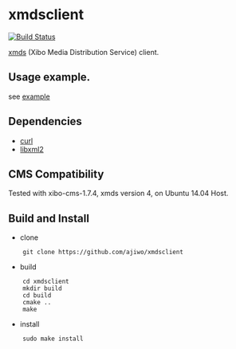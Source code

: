 # xmdsclient
[![Build Status](https://travis-ci.org/ajiwo/xmdsclient.svg?branch=master)](https://travis-ci.org/ajiwo/xmdsclient)

[xmds](http://xibo.org.uk/manual-tempel/en/xmds.html) (Xibo Media Distribution Service) client.

## Usage example.
see [example](example/main.c)

## Dependencies
* [curl](http://curl.haxx.se)
* [libxml2](http://www.xmlsoft.org)

## CMS Compatibility
Tested with xibo-cms-1.7.4, xmds version 4, on Ubuntu 14.04 Host.

## Build and Install
* clone
```shell
    git clone https://github.com/ajiwo/xmdsclient
```
* build
```shell
    cd xmdsclient
    mkdir build
    cd build
    cmake ..
    make
```
* install
```shell
    sudo make install
```
